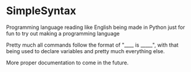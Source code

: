 # SimpleSyntax
Programming language reading like English being made in Python just for fun to try out making a programming language

Pretty much all commands follow the format of "____ is _____", with that being used to declare variables and pretty much everything else.

More proper documentation to come in the future.
